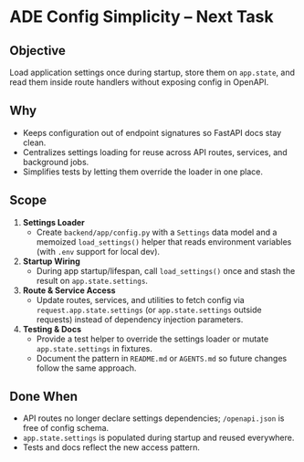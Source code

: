 # ADE Config Simplicity – Next Task

## Objective
Load application settings once during startup, store them on `app.state`, and read them inside route handlers without exposing config in OpenAPI.

## Why
- Keeps configuration out of endpoint signatures so FastAPI docs stay clean.
- Centralizes settings loading for reuse across API routes, services, and background jobs.
- Simplifies tests by letting them override the loader in one place.

## Scope
1. **Settings Loader**
   - Create `backend/app/config.py` with a `Settings` data model and a memoized `load_settings()` helper that reads environment variables (with `.env` support for local dev).
2. **Startup Wiring**
   - During app startup/lifespan, call `load_settings()` once and stash the result on `app.state.settings`.
3. **Route & Service Access**
   - Update routes, services, and utilities to fetch config via `request.app.state.settings` (or `app.state.settings` outside requests) instead of dependency injection parameters.
4. **Testing & Docs**
   - Provide a test helper to override the settings loader or mutate `app.state.settings` in fixtures.
   - Document the pattern in `README.md` or `AGENTS.md` so future changes follow the same approach.

## Done When
- API routes no longer declare settings dependencies; `/openapi.json` is free of config schema.
- `app.state.settings` is populated during startup and reused everywhere.
- Tests and docs reflect the new access pattern.
